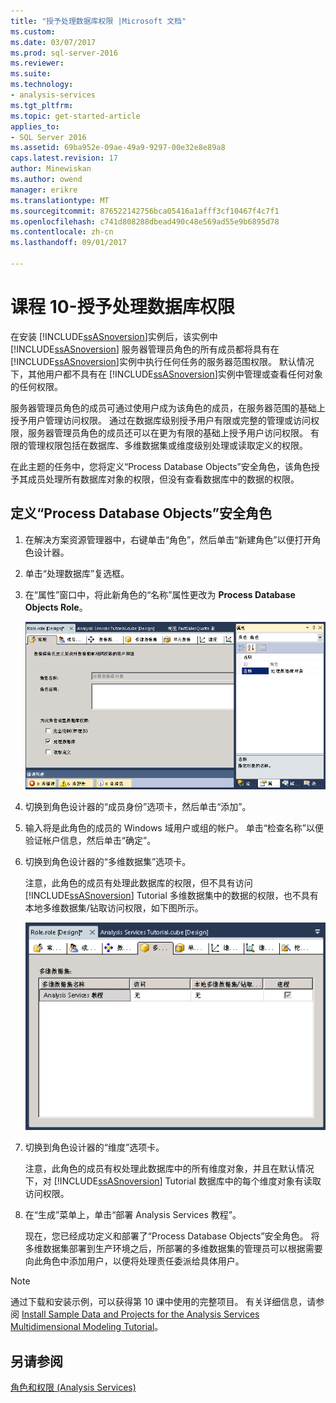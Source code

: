 ```yaml
---
title: "授予处理数据库权限 |Microsoft 文档"
ms.custom: 
ms.date: 03/07/2017
ms.prod: sql-server-2016
ms.reviewer: 
ms.suite: 
ms.technology:
- analysis-services
ms.tgt_pltfrm: 
ms.topic: get-started-article
applies_to:
- SQL Server 2016
ms.assetid: 69ba952e-09ae-49a9-9297-00e32e8e89a8
caps.latest.revision: 17
author: Minewiskan
ms.author: owend
manager: erikre
ms.translationtype: MT
ms.sourcegitcommit: 876522142756bca05416a1afff3cf10467f4c7f1
ms.openlocfilehash: c741d808288dbead490c48e569ad55e9b6895d78
ms.contentlocale: zh-cn
ms.lasthandoff: 09/01/2017

---
```

# <a name="lesson-10---granting-process-database-permissions"></a>课程 10-授予处理数据库权限
在安装 [!INCLUDE[ssASnoversion](../includes/ssasnoversion-md.md)]实例后，该实例中 [!INCLUDE[ssASnoversion](../includes/ssasnoversion-md.md)] 服务器管理员角色的所有成员都将具有在 [!INCLUDE[ssASnoversion](../includes/ssasnoversion-md.md)]实例中执行任何任务的服务器范围权限。 默认情况下，其他用户都不具有在 [!INCLUDE[ssASnoversion](../includes/ssasnoversion-md.md)]实例中管理或查看任何对象的任何权限。  
  
服务器管理员角色的成员可通过使用户成为该角色的成员，在服务器范围的基础上授予用户管理访问权限。 通过在数据库级别授予用户有限或完整的管理或访问权限，服务器管理员角色的成员还可以在更为有限的基础上授予用户访问权限。 有限的管理权限包括在数据库、多维数据集或维度级别处理或读取定义的权限。  
  
在此主题的任务中，您将定义“Process Database Objects”安全角色，该角色授予其成员处理所有数据库对象的权限，但没有查看数据库中的数据的权限。  
  
## <a name="defining-a-process-database-objects-security-role"></a>定义“Process Database Objects”安全角色  
  
1.  在解决方案资源管理器中，右键单击“角色”，然后单击“新建角色”以便打开角色设计器。  
  
2.  单击“处理数据库”复选框。  
  
3.  在“属性”窗口中，将此新角色的“名称”属性更改为 **Process Database Objects Role**。  
  
    ![在角色设计器](../analysis-services/media/l10-security-1.png "角色设计器")  
  
4.  切换到角色设计器的“成员身份”选项卡，然后单击“添加”。  
  
5.  输入将是此角色的成员的 Windows 域用户或组的帐户。 单击“检查名称”以便验证帐户信息，然后单击“确定”。  
  
6.  切换到角色设计器的“多维数据集”选项卡。  
  
    注意，此角色的成员有处理此数据库的权限，但不具有访问 [!INCLUDE[ssASnoversion](../includes/ssasnoversion-md.md)] Tutorial 多维数据集中的数据的权限，也不具有本地多维数据集/钻取访问权限，如下图所示。  
  
    ![多维数据集角色设计器选项卡](../analysis-services/media/l10-security-2.png "多维数据集角色设计器选项卡")  
  
7.  切换到角色设计器的“维度”选项卡。  
  
    注意，此角色的成员有权处理此数据库中的所有维度对象，并且在默认情况下，对 [!INCLUDE[ssASnoversion](../includes/ssasnoversion-md.md)] Tutorial 数据库中的每个维度对象有读取访问权限。  
  
8.  在“生成”菜单上，单击“部署 Analysis Services 教程”。  
  
    现在，您已经成功定义和部署了“Process Database Objects”安全角色。 将多维数据集部署到生产环境之后，所部署的多维数据集的管理员可以根据需要向此角色中添加用户，以便将处理责任委派给具体用户。  
  
> [!NOTE]  
> 通过下载和安装示例，可以获得第 10 课中使用的完整项目。 有关详细信息，请参阅 [Install Sample Data and Projects for the Analysis Services Multidimensional Modeling Tutorial](../analysis-services/install-sample-data-and-projects.md)。  
  
## <a name="see-also"></a>另请参阅  
[角色和权限 (Analysis Services)](../analysis-services/multidimensional-models/roles-and-permissions-analysis-services.md)  
  
  
  

